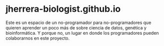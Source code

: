 # jherrera-biologist.github.io
Este es un espacio de un no-programador para no-programadores que quieren aprender un poco más de sobre ciencia de datos, genética y bioinformática. Y porque no, un lugar en donde los programadores pueden colaborarnos en este proyecto.
